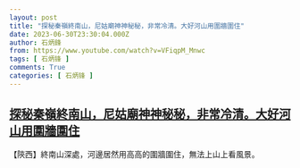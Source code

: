 ```yaml
---
layout: post
title: "探秘秦嶺終南山，尼姑廟神神秘秘，非常冷清。大好河山用圍牆圍住"
date: 2023-06-30T23:30:04.000Z
author: 石炳鋒
from: https://www.youtube.com/watch?v=VFiqpM_Mnwc
tags: [ 石炳锋 ]
comments: True
categories: [ 石炳锋 ]
---
```

<!--1688167804000-->
[探秘秦嶺終南山，尼姑廟神神秘秘，非常冷清。大好河山用圍牆圍住](https://www.youtube.com/watch?v=VFiqpM_Mnwc)
------

<div>
【陝西】終南山深處，河邊居然用高高的圍牆圍住，無法上山上看風景。
</div>
